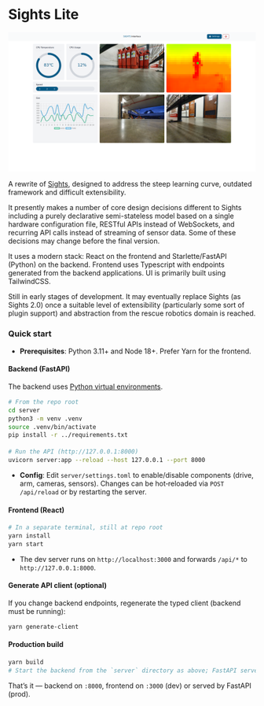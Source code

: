 # Sights Lite

![Screenshot](screenshot.png)

A rewrite of [Sights](https://github.com/sightsdev/sights), designed to address the steep learning curve, outdated framework and difficult extensibility.

It presently makes a number of core design decisions different to Sights including a purely declarative semi-stateless model based on a single hardware configuration file, RESTful APIs instead of WebSockets, and recurring API calls instead of streaming of sensor data. Some of these decisions may change before the final version.

It uses a modern stack: React on the frontend and Starlette/FastAPI (Python) on the backend. Frontend uses Typescript with endpoints generated from the backend applications. UI is primarily built using TailwindCSS.

Still in early stages of development. It may eventually replace Sights (as Sights 2.0) once a suitable level of extensibility (particularly some sort of plugin support) and abstraction from the rescue robotics domain is reached. 

### Quick start

- **Prerequisites**: Python 3.11+ and Node 18+. Prefer Yarn for the frontend.

#### Backend (FastAPI)

The backend uses [Python virtual environments](https://docs.python.org/3/library/venv.html).

```bash
# From the repo root
cd server
python3 -m venv .venv
source .venv/bin/activate
pip install -r ../requirements.txt

# Run the API (http://127.0.0.1:8000)
uvicorn server:app --reload --host 127.0.0.1 --port 8000
```

- **Config**: Edit `server/settings.toml` to enable/disable components (drive, arm, cameras, sensors). Changes can be hot‑reloaded via `POST /api/reload` or by restarting the server.

#### Frontend (React)

```bash
# In a separate terminal, still at repo root
yarn install
yarn start
```

- The dev server runs on `http://localhost:3000` and forwards `/api/*` to `http://127.0.0.1:8000`.

#### Generate API client (optional)

If you change backend endpoints, regenerate the typed client (backend must be running):

```bash
yarn generate-client
```

#### Production build

```bash
yarn build
# Start the backend from the `server` directory as above; FastAPI serves the static build mounted at '/'
```

That’s it — backend on `:8000`, frontend on `:3000` (dev) or served by FastAPI (prod).
